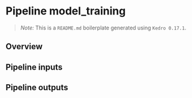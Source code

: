 # Pipeline model_training

> *Note:* This is a `README.md` boilerplate generated using `Kedro 0.17.1`.

## Overview

<!---
Please describe your modular pipeline here.
-->

## Pipeline inputs

<!---
The list of pipeline inputs.
-->

## Pipeline outputs

<!---
The list of pipeline outputs.
-->
